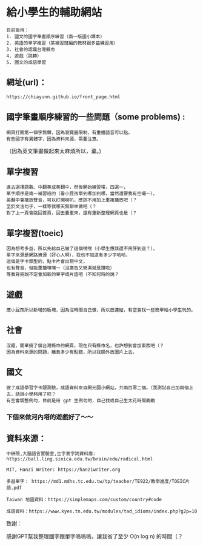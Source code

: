 # 給小學生的輔助網站
    目前能用：
    1. 國文的國字筆畫順序練習（南一版國小課本）
    2. 英語的單字複習（某補習班編的教材跟多益練習用）
    3. 社會的認識台灣縣市
    4. 遊戲（跳轉）
    5. 國文的成語學習

## 網址(url)：
    https://chiayunn.github.io/front_page.html

## 國字筆畫順序練習的一些問題（some problems) :
    網頁打開第一個字無聲，因為瀏覽器限制，有重播語音可以點。
    有些國字有異體字，因為資料來源，需要注意。

 （因為英文筆畫做起來太麻煩所以，棄。)

## 單字複習 
    進去選擇題數、中翻英或英翻中，然後開始練習嘍，四選一，
    單字順序是南一補習班的（看小屁孩學到哪加到哪，當然還要我有空囉～），
    英翻中會播放聲音，可以打開喇叭，應該不用加上重複播放吧（？
    至於文法句子，一樣等我哪天無聊來做吧（？
    對了上一頁會跳回首頁，回去要重來，還有重新整理網頁也是（？

## 單字複習(toeic)
    因為想考多益，所以先給自己做了這個嘿嘿（小學生應該還不用肝到這？），
    單字來源是網路資源（好心人啊），我也不知道有多少字哈哈，
    這個是字卡類型的，點卡片會出現中文，
    也有聲音，但能重播嘿嘿～（沒廣告又簡潔就是讚啦）
    等我背完說不定會加新的單字或片語吧（不知何時的說？

## 遊戲
    應小屁孩所以新增的板塊，因為沒時間自己做，所以放連結，有空會找一些簡單給小學生玩的。

## 社會
    沒錯，間單搞了個台灣縣市的網頁，現在只有縣市名，也許想到會加東西吧（？
    因為資料來源的問題，離島多少有點錯，所以我額外放圖片上去。

## 國文
    做了成語學習字卡跟測驗，成語資料來自開元國小網站，共兩百零二個。（我測試自己加兩個上去，話說小學夠用了吧？
    有空會調整例句，目前是用 gpt 生例句的，自己找或自己生太花時間齁齁
    
### 下個來做河內塔的遊戲好了～～

## 資料來源：

    中研院,大腦語言實驗室,生字表字詞資料庫: https://ball.ling.sinica.edu.tw/brain/edu/radical.html

    MIT, Hanzi Writer: https://hanziwriter.org

    多益單字： https://md1.mdhs.tc.edu.tw/tp/teacher/TE922/教學進度/TOEIC片語.pdf

    Taiwan 地圖資料：https://simplemaps.com/custom/country#code

    成語資料：https://www.kyes.tn.edu.tw/modules/tad_idioms/index.php?g2p=10

致謝：

感謝GPT幫我整理國字跟單字嗚嗚嗚，讓我省了至少 O(n log n) 的時間（？
